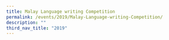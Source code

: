 ```yaml
---
title: Malay Language writing Competition
permalink: /events/2019/Malay-Language-writing-Competition/
description: ""
third_nav_title: "2019"
---
```

